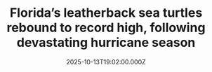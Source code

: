 ---
title: "Florida’s leatherback sea turtles rebound to record high, following devastating hurricane season"
date: 2025-10-13T19:02:00.000Z
category: Human Kindness
externalLink: "https://www.goodgoodgood.co/articles/endangered-leatherback-turtles-florida-rebound"
image: ""
excerpt: "An annual report from Florida’s Fish and Wildlife Research Institute is giving experts hope for turtle populations after the triple impact of Debby, Helene, and Milton.…"
---